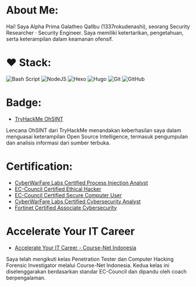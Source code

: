 # About Me:
Hai! Saya Alpha Prima Galatheo Qallbu (1337rokudenashi), seorang Security Researcher · Security Engineer. Saya memiliki ketertarikan, pengetahuan, serta keterampilan dalam keamanan ofensif.

# ❤️ Stack:
![Bash Script](https://img.shields.io/badge/bash_script-%23121011.svg?style=for-the-badge&logo=gnu-bash&logoColor=white) ![NodeJS](https://img.shields.io/badge/node.js-6DA55F?style=for-the-badge&logo=node.js&logoColor=white) ![Hexo](https://img.shields.io/badge/Hexo-%23222222.svg?style=for-the-badge&logo=hexo&logoColor=#0E83CD) ![Hugo](https://img.shields.io/badge/Hugo-%23222222.svg?style=for-the-badge&logo=hugo&logoColor=#FF4088) ![Git](https://img.shields.io/badge/git-%23F05033.svg?style=for-the-badge&logo=git&logoColor=white) ![GitHub](https://img.shields.io/badge/github-%23121011.svg?style=for-the-badge&logo=github&logoColor=white)

# Badge:
- [TryHackMe OhSINT](https://tryhackme.com/1337rokudenashi/badges/ohsint?trk=public_profile_see-credential)

Lencana OhSINT dari TryHackMe menandakan keberhasilan saya dalam menguasai keterampilan Open Source Intelligence, termasuk pengumpulan dan analisis informasi dari sumber terbuka.

# Certification:
- [CyberWarFare Labs Certified Process Injection Analyst](https://www.credential.net/a59647d7-c097-4b0d-a0e1-e2f0133e3417)
- [EC-Council Certified Ethical Hacker](https://aspen.eccouncil.org/VerifyBadge?type=certification&a=nDcHPAP9kH258sl4cIswBSI0IUMxdXWpiUbVZciCD1g=)
- [EC-Council Certified Secure Computer User](https://aspen.eccouncil.org/VerifyBadge?type=certification&a=LtAsrApl+2gjyUmFGBjydd3wYOsggToiCQhCyoVrCpY=)
- [CyberWarFare Labs Certified Cybersecurity Analyst](https://www.credential.net/ec968e08-dae9-4e51-93f7-e57b725977f0)
- [Fortinet Certified Associate Cybersecurity](https://www.credly.com/badges/d00b6c04-b7f3-4725-a351-e5d055d65c30)

# Accelerate Your IT Career
- [Accelerate Your IT Career - Course-Net Indonesia](https://github.com/1337rokudenashi/accelerateyouritcareer/blob/main/1337rokudenashi.pdf)

Saya telah mengikuti kelas Penetration Tester dan Computer Hacking Forensic Investigator melalui Course-Net Indonesia. Kedua kelas ini diselenggarakan berdasarkan standar EC-Council dan dipandu oleh coach berpengalaman.
